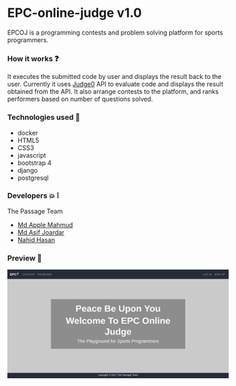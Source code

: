 # EPC-online-judge v1.0

EPCOJ is a programming contests and problem solving platform for sports programmers.

### How it works :question:

It executes the submitted code by user and displays the result back to the user. Currently it uses [Judge0](https://ce.judge0.com/) API to evaluate code and displays the result obtained from the API. It also arrange contests to the platform, and ranks performers based on number of questions solved.

### Technologies used :pencil:
  - docker
  - HTML5
  - CSS3
  - javascript
  - bootstrap 4
  - django
  - postgresql

### Developers :collision: :grey_exclamation:

The Passage Team
  - [Md Apple Mahmud](https://github.com/mapplee)
  - [Md Asif Joardar](https://github.com/asifjoardar)
  - [Nahid Hasan](https://github.com/NHSanto)

### Preview :rose:
![](https://raw.githubusercontent.com/The-Passage/EPC-online-judge/master/preview.png)

